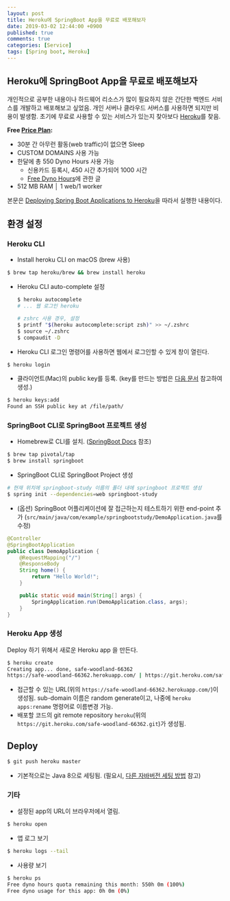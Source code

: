 ```yaml
---
layout: post
title: Heroku에 SpringBoot App을 무료로 배포해보자
date: 2019-03-02 12:44:00 +0900
published: true
comments: true
categories: [Service]
tags: [Spring boot, Heroku]
---
```


## Heroku에 SpringBoot App을 무료로 배포해보자
개인적으로 공부한 내용이나 하드웨어 리소스가 많이 필요하지 않은 간단한 백엔드 서비스를 개발하고 배포해보고 싶었음. 개인 서버나 클라우드 서버스를 사용하면 되지만 비용이 발생함. 초기에 무료로 사용할 수 있는 서비스가 있는지 찾아보다 [Heroku](https://www.heroku.com/)를 찾음.

**Free [Price Plan](https://www.heroku.com/pricing):**
- 30분 간 아무런 활동(web traffic)이 없으면 Sleep 
- CUSTOM DOMAINS 사용 가능
- 한달에 총 550 Dyno Hours 사용 가능
  - 신용카드 등록시, 450 시간 추가되어 1000 시간
  - [Free Dyno Hours](https://devcenter.heroku.com/articles/free-dyno-hours)에 관한 글
- 512 MB RAM │ 1 web/1 worker

본문은 [Deploying Spring Boot Applications to Heroku](https://devcenter.heroku.com/articles/deploying-spring-boot-apps-to-heroku)을 따라서 실행한 내용이다.

## 환경 설정
### Heroku CLI
- Install heroku CLI on macOS (brew 사용)
```sh
$ brew tap heroku/brew && brew install heroku
```

- Heroku CLI auto-complete 설정
  ```sh
  $ heroku autocomplete
  # ... 웹 로그인 heroku

  # zshrc 사용 경우, 설정
  $ printf "$(heroku autocomplete:script zsh)" >> ~/.zshrc
  $ source ~/.zshrc
  $ compaudit -D
  ```

- Heroku CLI 로그인 명령어를 사용하면 웹에서 로그인할 수 있게 창이 열린다.
```sh
$ heroku login
```

- 클라이언트(Mac)의 public key를 등록. (key를 만드는 방법은 [다음 문서](https://devcenter.heroku.com/articles/keys) 참고하여 생성.)
```sh 
$ heroku keys:add
Found an SSH public key at /file/path/
```

### SpringBoot CLI로 SpringBoot 프로젝트 생성
- Homebrew로 CLI를 설치. ([SpringBoot Docs](https://docs.spring.io/spring-boot/docs/current/reference/html/getting-started-installing-spring-boot.html#getting-started-homebrew-cli-installation) 참조)
```sh
$ brew tap pivotal/tap
$ brew install springboot
```

- SpringBoot CLI로 SpringBoot Project 생성
```sh
# 현재 위치에 springboot-study 이름의 폴더 내에 springboot 프로젝트 생성
$ spring init --dependencies=web springboot-study
```

- (옵션) SpringBoot 어플리케이션에 잘 접근하는지 테스트하기 위한 end-point 추가 (`src/main/java/com/example/springbootstudy/DemoApplication.java`를 수정)
```java
@Controller
@SpringBootApplication
public class DemoApplication {
	@RequestMapping("/")
	@ResponseBody
	String home() {
		return "Hello World!";
	}

	public static void main(String[] args) {
		SpringApplication.run(DemoApplication.class, args);
	}
}
```

### Heroku App 생성
Deploy 하기 위해서 새로운 Heroku app 을 만든다.
```sh
$ heroku create
Creating app... done, safe-woodland-66362
https://safe-woodland-66362.herokuapp.com/ | https://git.heroku.com/safe-woodland-66362.git
```
- 접근할 수 있는 URL(위의 `https://safe-woodland-66362.herokuapp.com/`)이 생성됨. sub-domain 이름은 random generate이고, 나중에 `heroku apps:rename` 명령어로 이름변경 가능.
- 배포할 코드의 git remote repository `heroku`(위의 `https://git.heroku.com/safe-woodland-66362.git`)가 생성됨.


## Deploy
```sh
$ git push heroku master
```
- 기본적으로는 Java 8으로 세팅됨. (필요시, [다른 자바버전 세팅 방법](https://devcenter.heroku.com/articles/java-support#specifying-a-java-version) 참고)

### 기타
- 설정된 app의 URL이 브라우저에서 열림.
```sh
$ heroku open
```

- 앱 로그 보기
```sh
$ heroku logs --tail
```

- 사용량 보기
```sh
$ heroku ps
Free dyno hours quota remaining this month: 550h 0m (100%)
Free dyno usage for this app: 0h 0m (0%)
```
